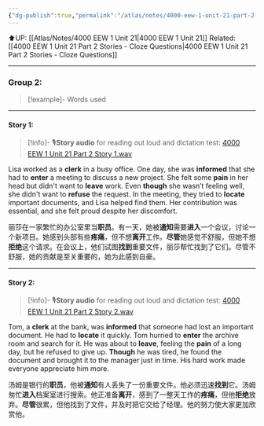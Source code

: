 ```yaml
---
{"dg-publish":true,"permalink":"/atlas/notes/4000-eew-1-unit-21-part-2-stories/"}
---
```


⬆️UP: [[Atlas/Notes/4000 EEW 1 Unit 21\|4000 EEW 1 Unit 21]]
Related: [[4000 EEW 1 Unit 21 Part 2 Stories - Cloze Questions\|4000 EEW 1 Unit 21 Part 2 Stories - Cloze Questions]]

---

### Group 2:

> [!example]- Words used
> 

---
#### Story 1:

> [!info]- 🎙️**Story audio** for reading out loud and dictation test: [4000 EEW 1 Unit 21 Part 2 Story 1.wav]()

Lisa worked as a **clerk** in a busy office. One day, she was **informed** that she had to **enter** a meeting to discuss a new project. She felt some **pain** in her head but didn't want to **leave** work. Even **though** she wasn’t feeling well, she didn't want to **refuse** the request. In the meeting, they tried to **locate** important documents, and Lisa helped find them. Her contribution was essential, and she felt proud despite her discomfort.

丽莎在一家繁忙的办公室里当**职员**。有一天，她被**通知**需要**进入**一个会议，讨论一个新项目。她感到头部有些**疼痛**，但不想**离开**工作。**尽管**她感觉不舒服，但她不想**拒绝**这个请求。在会议上，他们试图**找到**重要文件，丽莎帮忙找到了它们。尽管不舒服，她的贡献是至关重要的，她为此感到自豪。


---
#### Story 2:

> [!info]- 🎙️**Story audio** for reading out loud and dictation test: [4000 EEW 1 Unit 21 Part 2 Story 2.wav]()

Tom, a **clerk** at the bank, was **informed** that someone had lost an important document. He had to **locate** it quickly. Tom hurried to **enter** the archive room and search for it. He was about to **leave**, feeling the **pain** of a long day, but he refused to give up. **Though** he was tired, he found the document and brought it to the manager just in time. His hard work made everyone appreciate him more.

汤姆是银行的**职员**，他被**通知**有人丢失了一份重要文件。他必须迅速**找到**它。汤姆匆忙**进入**档案室进行搜索。他正准备**离开**，感到了一整天工作的**疼痛**，但他**拒绝**放弃。**尽管**很累，但他找到了文件，并及时把它交给了经理。他的努力使大家更加欣赏他。